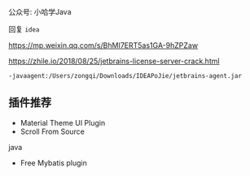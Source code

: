 公众号:  小哈学Java

回复 `idea`

https://mp.weixin.qq.com/s/BhMI7ERT5as1GA-9hZPZaw



https://zhile.io/2018/08/25/jetbrains-license-server-crack.html

```
-javaagent:/Users/zongqi/Downloads/IDEAPoJie/jetbrains-agent.jar
```



## 插件推荐

- Material Theme UI Plugin
- Scroll From Source



java

- Free Mybatis plugin
